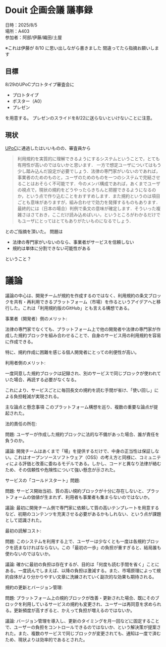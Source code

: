 # Douit 企画会議 議事録

日時：2025/8/5  
場所：A403  
参加者：阿部/伊藤/織田/土屋

※これは伊藤が 8/10 に思い出しながら書きました
間違ってたら指摘お願いします

## 目標

8/29のUPoCプロトタイプ審査会に

- プロトタイプ
- ポスター（A0）
- プレゼン

を用意する。
プレゼンのスライドを8/22に送らないといけないことに注意。

## 現状

[UPoC](./Douit_U☆PoC2025提案書.md)に通過したはいいものの、審査員から

> 利用規約を実質的に理解できるようにするシステムということで，とても有用性が高いのではないかと思います．
> 一方で想定ユーザについてはもう少し踏み込んだ設定が必要でしょう．法律の専門家がいないのであれば，事業者のためのものと，ユーザのためのものを一つのシステムで完結させることはおそらく不可能です．今のメンバ構成であれば，あくまでユーザの視点で，現状の規約をどうやったらきちんと把握できるようになるのか，という点で作り込むことをおすすめします．また規約というのは項目ごとも意味がありますが，組み合わせで効力を発揮するものもあります．最終的には（日本の場合）判例で条文の意味が確定します．そういった複雑さはさておき，ここだけ読み込めばいい，というところがわかるだけでもユーザにとってはとてもありがたいものになるでしょう．

とのご指摘を頂いた。
問題は

- 法律の専門家がいないのなら、事業者がサービスを信頼しない
- 規約は単体に分割できない可能性がある

ということ？

# 議論

議論の中心は、開発チームが規約を作成するのではなく、利用規約の条文ブロックを共有・再利用できるプラットフォーム（市場）を作るというアイデアへと移行した。これは「利用規約版のGitHub」とも言える構想である。

事業者（開発者）側のメリット:

法律の専門家でなくても、プラットフォーム上で他の開発者や法律の専門家が作成した規約ブロックを組み合わせることで、自身のサービス用の利用規約を容易に作成できる。

特に、規約作成に困難を感じる個人開発者にとっての利便性が高い。

利用者側のメリット:

一度同意した規約ブロックは記録され、別のサービスで同じブロックが使われていた場合、再読する必要がなくなる。

これにより、サービスごとに毎回長文の規約を読む手間が省け、「使い回し」による負担軽減が実現される。

主な論点と懸念事項
このプラットフォーム構想を巡り、複数の重要な論点が提起された。

法的責任の所在:

問題: ユーザーが作成した規約ブロックに法的な不備があった場合、誰が責任を負うのか。

議論: 開発チームはあくまで「場」を提供するだけで、中身の正当性は保証しない。これはオープンソースソフトウェア（OSS）の考え方と同様に、コミュニティによる評価と改善に委ねるモデルである。しかし、コードと異なり法律が絡むため、その信頼性や危険性について強い懸念が示された。

サービスの「コールドスタート」問題:

問題: サービス開始当初、質の高い規約ブロックが十分に存在しないと、プラットフォームの価値が生まれず、利用者も事業者も集まらないのではないか。

議論: 最初に開発チーム側で専門家に依頼して質の高いテンプレートを用意するなど、初期のコンテンツを充実させる必要があるかもしれない、という点が課題として認識された。

最初の読解コスト:

問題: このシステムを利用する上で、ユーザーは少なくとも一度は各規約ブロックを読まなければならない。この「最初の一歩」の負担が重すぎると、結局誰も使わないのではないか。

議論: 確かに最初の負担は存在するが、目的は「何度も読む手間を省く」ことにある。一度読んでしまえば、以降の負担は激減する。また、市場原理によって規約自体がより分かりやすい文章に洗練されていく副次的な効果も期待される。

規約の更新とバージョン管理:

問題: プラットフォーム上の規約ブロックが改善・更新された場合、既にそのブロックを利用しているサービスの規約も変更され、ユーザーは再同意を求められる。更新頻度が高すぎると、かえって負担が増えるのではないか。

議論: バージョン管理を導入し、更新のタイミングを月一回などに固定することで、ユーザーの負担をコントロールできるのではないか、という解決策が提案された。また、複数のサービスで同じブロックが変更されても、通知は一度で済むため、現状よりは効率的であるとされた。

